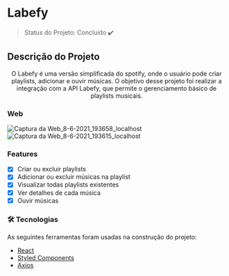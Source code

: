 # Labefy

> Status do Projeto: Concluido :heavy_check_mark:

## Descrição do Projeto
<p align="center">O Labefy é uma versão simplificada do spotify, onde o usuário pode criar playlists, adicionar e ouvir músicas. O objetivo desse projeto foi realizar a integração com a API Labefy, que permite o gerenciamento básico de playlists musicais.</p>


### Web
![Captura da Web_8-6-2021_193658_localhost](https://user-images.githubusercontent.com/53658438/121266532-084cdc00-c891-11eb-9073-38527fe82897.jpeg)
![Captura da Web_8-6-2021_193615_localhost](https://user-images.githubusercontent.com/53658438/121266535-08e57280-c891-11eb-9def-3cbd95665768.jpeg)


### Features

- [x] Criar ou excluir playlists
- [x] Adicionar ou excluir músicas na playlist
- [x] Visualizar todas playlists existentes
- [x] Ver detalhes de cada música
- [x] Ouvir músicas

### 🛠 Tecnologias

As seguintes ferramentas foram usadas na construção do projeto:

- [React](https://pt-br.reactjs.org/)
- [Styled Components](https://www.styled-components.com/)
- [Axios](https://github.com/axios/axios)


